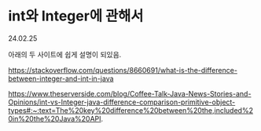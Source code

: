 # int와 Integer에 관해서
24.02.25

아래의 두 사이트에 쉽게 설명이 되있음. 

https://stackoverflow.com/questions/8660691/what-is-the-difference-between-integer-and-int-in-java

https://www.theserverside.com/blog/Coffee-Talk-Java-News-Stories-and-Opinions/int-vs-Integer-java-difference-comparison-primitive-object-types#:~:text=The%20key%20difference%20between%20the,included%20in%20the%20Java%20API.